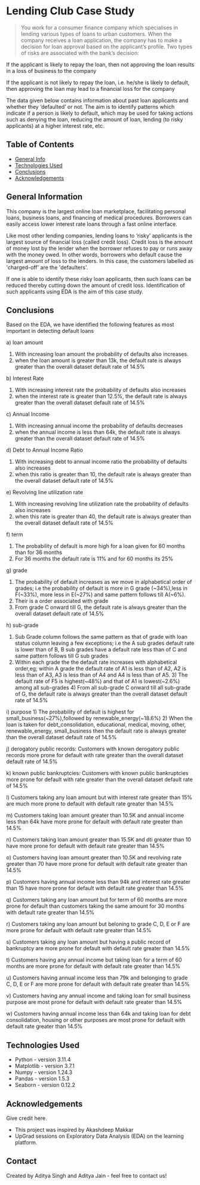 # Lending Club Case Study
> You work for a consumer finance company which specialises in lending various types of loans to urban customers. When the company receives a loan application, the company has to make a decision for loan approval based on the applicant’s profile. Two types of risks are associated with the bank’s decision:

If the applicant is likely to repay the loan, then not approving the loan results in a loss of business to the company

If the applicant is not likely to repay the loan, i.e. he/she is likely to default, then approving the loan may lead to a financial loss for the company

The data given below contains information about past loan applicants and whether they ‘defaulted’ or not. The aim is to identify patterns which indicate if a person is likely to default, which may be used for taking actions such as denying the loan, reducing the amount of loan, lending (to risky applicants) at a higher interest rate, etc.


## Table of Contents
* [General Info](#general-information)
* [Technologies Used](#technologies-used)
* [Conclusions](#conclusions)
* [Acknowledgements](#acknowledgements)

<!-- You can include any other section that is pertinent to your problem -->

## General Information
This company is the largest online loan marketplace, facilitating personal loans, business loans, and financing of medical procedures. Borrowers can easily access lower interest rate loans through a fast online interface. 

Like most other lending companies, lending loans to ‘risky’ applicants is the largest source of financial loss (called credit loss). Credit loss is the amount of money lost by the lender when the borrower refuses to pay or runs away with the money owed. In other words, borrowers who default cause the largest amount of loss to the lenders. In this case, the customers labelled as 'charged-off' are the 'defaulters'.  

If one is able to identify these risky loan applicants, then such loans can be reduced thereby cutting down the amount of credit loss. Identification of such applicants using EDA is the aim of this case study.

<!-- You don't have to answer all the questions - just the ones relevant to your project. -->

## Conclusions
Based on the EDA, we have identified the following features as most important in detecting default loans

a) loan amount
   1) With increasing loan amount the probability of defaults also increases.
   2) when the loan amount is greater than 13k, the default rate is always greater than the overall
      dataset default rate of 14.5%
	
b) Interest Rate
   1) With increasing interest rate the probability of defaults also increases
   2) when the interest rate is greater than 12.5%, the default rate is always greater than the overall
      dataset default rate of 14.5%
	
c) Annual Income
   1) With increasing annual income the probability of defaults decreases
   2) when the annual income is less than 64k, the default rate is always greater than the overall
      dataset default rate of 14.5%
	

d) Debt to Annual Income Ratio
   1) With increasing debt to annual income ratio the probability of defaults also increases
   2) when this ratio is greater than 10, the default rate is always greater than the overall
      dataset default rate of 14.5%
	
e) Revolving line utilization rate
   1) With increasing revolving line utilization rate the probability of defaults also increases
   2) when this rate is greater than 40, the default rate is always greater than the overall
      dataset default rate of 14.5%
	
f) term
   1) The probability of default is more high for a loan given for 60 months than for 36 months
   2) For 36 months the default rate is 11% and for 60 months its 25%
	
g) grade
   1) The probability of default increases as we move in alphabetical order of grades; i.e the probability of
      default is more in G grade (~34%),less in F(~33%), more less in E(~27%) and same pattern follows till A(~6%).
   2) Their is a order associated with grade
   3) From grade C onward till G, the default rate is always greater than the overall dataset default rate of 14.5%
	
h) sub-grade
   1) Sub Grade column follows the same pattern as that of grade with loan status column leaving a few exceptions;
      i.e the A sub grades default rate is lower than of B, B sub grades have a default rate less than of C
      and same pattern follows till G sub grades
   2) Within each grade the the default rate increases with alphabetical order,eg; within A grade the default rate
      of A1 is less than of A2, A2 is less than of A3, A3 is less than of A4 and A4 is less than of A5.
    3) The default rate of F5 is highest(~48%) and that of A1 is lowest(~2.6%) among all sub-grades
    4) From all sub-grade C onward till all sub-grade of G, the default rate is always greater than the
       overall dataset default rate of 14.5%
	
i) purpose
    1) The probability of default is highest for small_business(~27%),followed by renewable_energy(~18.6%)
    2) When the loan is taken for debt_consolidation, educational, medical, moving, other, renewable_energy, 
       small_business then the default rate is always greater than the overall dataset default rate of 14.5%
	  
j) derogatory public records: Customers with known derogatory public records more prone for default with 
   rate greater than the overall dataset default rate of 14.5% 
	
k) known public bankruptcies: Customers with known public bankruptcies more prone for default with rate
   greater than the overall dataset default rate of 14.5% 
	
l) Customers taking any loan amount but with interest rate greater than 15% are much more prone to 
   default with default rate greater than 14.5% 

m) Customers taking loan amount greater than 10.5K and annual income less than 64k have more prone for 
   default with default rate greater than 14.5%

n) Customers taking loan amount greater than 15.5K and dti greater than 10 have more prone for default
   with default rate greater than 14.5%

o) Customers having loan amount greater than 10.5K and revolving rate greater than 70 have more prone 
   for default with default rate greater than 14.5%

p) Customers having annual income less than 94k and interest rate greater than 15 have more prone for
   default with default rate greater than 14.5%

q) Customers taking any loan amount but for term of 60 months are more prone for default than customers 
   taking the same amount for 30 months with default rate greater than 14.5%

r) Customers taking any loan amount but beloning to grade C, D, E or F are more prone for 
   default with default rate greater than 14.5%

s) Customers taking any loan amount but having a public record of bankruptcy are more prone 
   for default with default rate greater than 14.5%

t) Customers having any annual income but taking loan for a term of 60 months are more prone
   for default with default rate greater than 14.5%

u) Customers having annual income less than 79k and belonging to grade C, D, E or F are more prone
   for default with default rate greater than 14.5%
   
v) Customers having any annual income and taking loan for small business purpose are most prone for 
   default with default rate greater than 14.5%

w) Customers having annual income less than 64k and taking loan for debt consolidation, housing or other purposes
   are most prone for default with default rate greater than 14.5%



## Technologies Used
* Python - version 3.11.4
* Matplotlib - version 3.7.1
* Numpy - version 1.24.3
* Pandas - version 1.5.3
* Seaborn - version 0.12.2

<!-- As the libraries versions keep on changing, it is recommended to mention the version of library used in this project -->

## Acknowledgements
Give credit here.
- This project was inspired by Akashdeep Makkar 
- UpGrad sessions on Exploratory Data Analysis (EDA) on the learning platform.



## Contact
Created by Aditya Singh and Aditya Jain - feel free to contact us!

